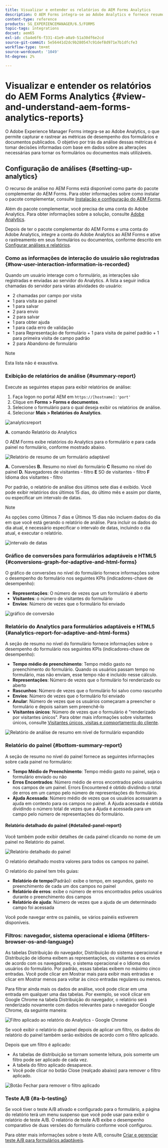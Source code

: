 ```yaml
---
title: Visualizar e entender os relatórios do AEM Forms Analytics
description: O AEM Forms integra-se ao Adobe Analytics e fornece resumo e análises detalhadas sobre os formulários adaptáveis publicados.
content-type: reference
products: SG_EXPERIENCEMANAGER/6.5/FORMS
topic-tags: integrations
docset: aem65
exl-id: c5a4e6f6-f331-41e9-a0a9-51a30df6e2cd
source-git-commit: 5e56441d2dc9b280547c91def8d971e7b1dfcfe3
workflow-type: tm+mt
source-wordcount: '1049'
ht-degree: 2%

---
```


# Visualizar e entender os relatórios do AEM Forms Analytics {#view-and-understand-aem-forms-analytics-reports}

O Adobe Experience Manager Forms integra-se ao Adobe Analytics, o que permite capturar e rastrear as métricas de desempenho dos formulários e documentos publicados. O objetivo por trás da análise dessas métricas é tomar decisões informadas com base em dados sobre as alterações necessárias para tornar os formulários ou documentos mais utilizáveis.

## Configuração de análises {#setting-up-analytics}

O recurso de análise no AEM Forms está disponível como parte do pacote complementar do AEM Forms. Para obter informações sobre como instalar o pacote complementar, consulte [Instalação e configuração do AEM Forms](../../forms/using/installing-configuring-aem-forms-osgi.md).

Além do pacote complementar, você precisa de uma conta do Adobe Analytics. Para obter informações sobre a solução, consulte [Adobe Analytics](https://www.adobe.com/solutions/digital-analytics.html).

Depois de ter o pacote complementar do AEM Forms e uma conta do Adobe Analytics, integre a conta do Adobe Analytics ao AEM Forms e ative o rastreamento em seus formulários ou documentos, conforme descrito em [Configurar análises e relatórios](../../forms/using/configure-analytics-forms-documents.md).

### Como as informações de interação do usuário são registradas {#how-user-interaction-information-is-recorded}

Quando um usuário interage com o formulário, as interações são registradas e enviadas ao servidor do Analytics. A lista a seguir indica chamadas do servidor para várias atividades do usuário:

* 2 chamadas por campo por visita
* 1 para visita ao painel
* 1 para salvar
* 2 para envio
* 2 para salvar
* 1 para obter ajuda
* 1 para cada erro de validação
* 1 para Representação de formulário + 1 para visita de painel padrão + 1 para primeira visita de campo padrão
* 2 para Abandono de formulário

>[!NOTE]
>
>Esta lista não é exaustiva.

### Exibição de relatórios de análise {#summary-report}

Execute as seguintes etapas para exibir relatórios de análise:

1. Faça logon no portal AEM em `https://[hostname]:'port'`
1. Clique em **Forms > Forms e documentos**.
1. Selecione o formulário para o qual deseja exibir os relatórios de análise.
1. Selecionar **Mais > Relatórios do Analytics**.

![analyticsreport](assets/analyticsreport.png)

**A.** comando Relatório do Analytics

O AEM Forms exibe relatórios do Analytics para o formulário e para cada painel no formulário, conforme mostrado abaixo.

![Relatório de resumo de um formulário adaptável](assets/analyticsdashboard_callout.png)

**A.** Conversões **B.** Resumo no nível do formulário **C** Resumo no nível do painel **D.** Navegadores de visitantes - filtro **E** SO de visitantes - filtro **F** Idioma dos visitantes - filtro

Por padrão, o relatório de análise dos últimos sete dias é exibido. Você pode exibir relatórios dos últimos 15 dias, do último mês e assim por diante, ou especificar um intervalo de datas.

>[!NOTE]
>
>As opções como Últimos 7 dias e Últimos 15 dias não incluem dados do dia em que você está gerando o relatório de análise. Para incluir os dados do dia atual, é necessário especificar o intervalo de datas, incluindo o dia atual, e executar o relatório.

![intervalo de datas](assets/date-range.png)

### Gráfico de conversões para formulários adaptáveis e HTML5 {#conversions-graph-for-adaptive-and-html-forms}

O gráfico de conversões no nível do formulário fornece informações sobre o desempenho do formulário nos seguintes KPIs (indicadores-chave de desempenho):

* **Representações**: O número de vezes que um formulário é aberto
* **Visitantes**: o número de visitantes do formulário
* **Envios**: Número de vezes que o formulário foi enviado

![gráfico de conversão](assets/conversion-graph.png)

### Relatório do Analytics para formulários adaptáveis e HTML5 {#analytics-report-for-adaptive-and-html-forms}

A seção de resumo no nível do formulário fornece informações sobre o desempenho do formulário nos seguintes KPIs (indicadores-chave de desempenho):

* **Tempo médio de preenchimento**: Tempo médio gasto no preenchimento do formulário. Quando os usuários passam tempo no formulário, mas não enviam, esse tempo não é incluído nesse cálculo.
* **Representações**: Número de vezes que o formulário foi renderizado ou aberto
* **Rascunhos**: Número de vezes que o formulário foi salvo como rascunho
* **Envios**: Número de vezes que o formulário foi enviado
* **Anular**: Número de vezes que os usuários começaram a preencher o formulário e depois saíram sem preenchê-lo
* **Visitantes únicos**: Número de vezes que o formulário é &quot;renderizado por visitantes únicos&quot;. Para obter mais informações sobre visitantes únicos, consulte [Visitantes únicos, visitas e comportamento do cliente](https://helpx.adobe.com/analytics/kb/unique-visitors-visitor-behavior.html).

![Relatório de análise de resumo em nível de formulário expandido](assets/analytics-report.png)

### Relatório do painel {#bottom-summary-report}

A seção de resumo no nível do painel fornece as seguintes informações sobre cada painel no formulário:

* **Tempo Médio de Preenchimento**: Tempo médio gasto no painel, seja o formulário enviado ou não
* **Erros Encontrados**: Número médio de erros encontrados pelos usuários nos campos de um painel. Errors Encountered é obtido dividindo o total de erros em um campo pelo número de representações do formulário.
* **Ajuda Acessada**: Número médio de vezes que os usuários acessaram a ajuda em contexto para os campos no painel. A Ajuda acessada é obtida dividindo o número total de vezes que a Ajuda é acessada para um campo pelo número de representações do formulário.

#### Relatório detalhado do painel {#detailed-panel-report}

Você também pode exibir detalhes de cada painel clicando no nome de um painel no Relatório do painel.

![Relatório detalhado do painel](assets/panel-report-detailed.png)

O relatório detalhado mostra valores para todos os campos no painel.

O relatório do painel tem três guias:

* **Relatório de tempo**(Padrão): exibe o tempo, em segundos, gasto no preenchimento de cada um dos campos no painel
* **Relatório de erros**: exibe o número de erros encontrados pelos usuários durante o preenchimento dos campos
* **Relatório de ajuda**: Número de vezes que a ajuda de um determinado campo foi acessada

Você pode navegar entre os painéis, se vários painéis estiverem disponíveis.

### Filtros: navegador, sistema operacional e idioma {#filters-browser-os-and-language}

As tabelas Distribuição do navegador, Distribuição do sistema operacional e Distribuição de idioma exibem as representações, os visitantes e os envios de acordo com os navegadores, o sistema operacional e o Idioma dos usuários do formulário. Por padrão, essas tabelas exibem no máximo cinco entradas. Você pode clicar em Mostrar mais para exibir mais entradas e clicar em Mostrar menos para voltar às cinco entradas regulares ou menos.

Para filtrar ainda mais os dados de análise, você pode clicar em uma entrada em qualquer uma das tabelas. Por exemplo, se você clicar em Google Chrome na tabela Distribuição do navegador, o relatório será renderizado novamente com dados relevantes para o navegador Google Chrome, da seguinte maneira:

![Filtro aplicado ao relatório do Analytics - Google Chrome ](assets/filter-1.png)

Se você exibir o relatório do painel depois de aplicar um filtro, os dados do relatório do painel também serão exibidos de acordo com o filtro aplicado.

Depois que um filtro é aplicado:

* As tabelas de distribuição se tornam somente leitura, pois somente um filtro pode ser aplicado de cada vez.
* A tabela do filtro aplicado desaparece.
* Você pode clicar no botão Close (realçado abaixo) para remover o filtro aplicado.

![Botão Fechar para remover o filtro aplicado](assets/close-filter.png)

### Teste A/B {#a-b-testing}

Se você tiver o teste A/B ativado e configurado para o formulário, a página do relatório terá um menu suspenso que você pode usar para exibir o relatório de teste A/B. O relatório de teste A/B exibe o desempenho comparativo de duas versões do formulário conforme você configurou.

Para obter mais informações sobre o teste A/B, consulte [Criar e gerenciar teste A/B para formulários adaptáveis](../../forms/using/ab-testing-adaptive-forms.md).
